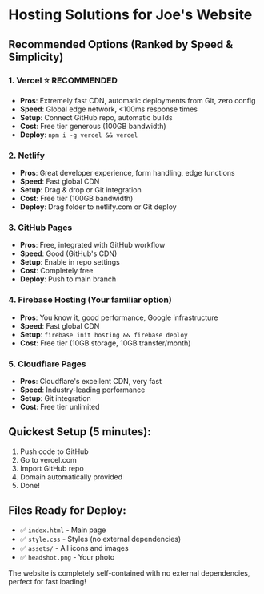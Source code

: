 # Hosting Solutions for Joe's Website

## Recommended Options (Ranked by Speed & Simplicity)

### 1. **Vercel** ⭐ RECOMMENDED
- **Pros**: Extremely fast CDN, automatic deployments from Git, zero config
- **Speed**: Global edge network, <100ms response times
- **Setup**: Connect GitHub repo, automatic builds
- **Cost**: Free tier generous (100GB bandwidth)
- **Deploy**: `npm i -g vercel && vercel`

### 2. **Netlify**
- **Pros**: Great developer experience, form handling, edge functions
- **Speed**: Fast global CDN
- **Setup**: Drag & drop or Git integration
- **Cost**: Free tier (100GB bandwidth)
- **Deploy**: Drag folder to netlify.com or Git deploy

### 3. **GitHub Pages**
- **Pros**: Free, integrated with GitHub workflow
- **Speed**: Good (GitHub's CDN)
- **Setup**: Enable in repo settings
- **Cost**: Completely free
- **Deploy**: Push to main branch

### 4. **Firebase Hosting** (Your familiar option)
- **Pros**: You know it, good performance, Google infrastructure
- **Speed**: Fast global CDN
- **Setup**: `firebase init hosting && firebase deploy`
- **Cost**: Free tier (10GB storage, 10GB transfer/month)

### 5. **Cloudflare Pages**
- **Pros**: Cloudflare's excellent CDN, very fast
- **Speed**: Industry-leading performance
- **Setup**: Git integration
- **Cost**: Free tier unlimited

## Quickest Setup (5 minutes):
1. Push code to GitHub
2. Go to vercel.com
3. Import GitHub repo
4. Domain automatically provided
5. Done!

## Files Ready for Deploy:
- ✅ `index.html` - Main page
- ✅ `style.css` - Styles (no external dependencies)
- ✅ `assets/` - All icons and images
- ✅ `headshot.png` - Your photo

The website is completely self-contained with no external dependencies, perfect for fast loading!
